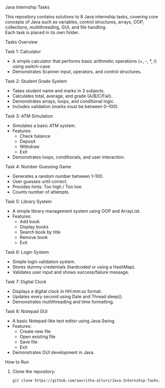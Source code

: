Java Internship Tasks

This repository contains solutions to 8 Java internship tasks, covering core concepts of Java such as variables, control structures, arrays, OOP, collections, multithreading, GUI, and file handling.  
Each task is placed in its own folder.

 Tasks Overview

Task 1: Calculator
- A simple calculator that performs basic arithmetic operations (+, -, *, /) using switch-case.
- Demonstrates Scanner input, operators, and control structures.

 Task 2: Student Grade System
- Takes student name and marks in 3 subjects.
- Calculates total, average, and grade (A/B/C/Fail).
- Demonstrates arrays, loops, and conditional logic.
- Includes validation (marks must be between 0–100).

Task 3: ATM Simulation
- Simulates a basic ATM system.
- Features:
  - Check balance
  - Deposit
  - Withdraw
  - Exit
- Demonstrates loops, conditionals, and user interaction.

 Task 4: Number Guessing Game
- Generates a random number between 1–100.
- User guesses until correct.
- Provides hints: Too high / Too low.
- Counts number of attempts.

 Task 5: Library System
- A simple library management system using OOP and ArrayList.
- Features:
  - Add book
  - Display books
  - Search book by title
  - Remove book
  - Exit

 Task 6: Login System
- Simple login validation system.
- Stores dummy credentials (hardcoded or using a HashMap).
- Validates user input and shows success/failure message.

 Task 7: Digital Clock
- Displays a digital clock in HH:mm:ss format.
- Updates every second using Date and Thread.sleep().
- Demonstrates multithreading and time formatting.

Task 8: Notepad GUI
- A basic Notepad-like text editor using Java Swing.
- Features:
  - Create new file
  - Open existing file
  - Save file
  - Exit
- Demonstrates GUI development in Java.

 How to Run
1. Clone the repository:
   ```bash
   git clone https://github.com/aasritha-atluri/Java-Internship-Tasks.git

